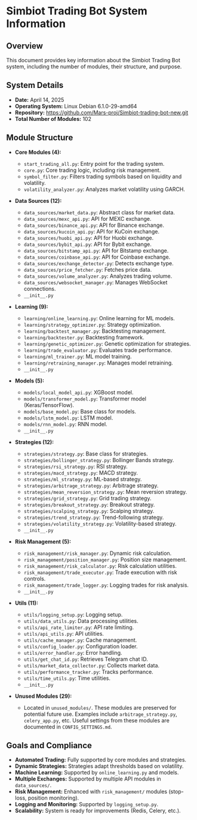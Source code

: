 # Simbiot Trading Bot System Information

## Overview
This document provides key information about the Simbiot Trading Bot system, including the number of modules, their structure, and purpose.

## System Details
- **Date:** April 14, 2025
- **Operating System:** Linux Debian 6.1.0-29-amd64
- **Repository:** https://github.com/Mars-proj/Simbiot-trading-bot-new.git
- **Total Number of Modules:** 102

## Module Structure
- **Core Modules (4):**
  - `start_trading_all.py`: Entry point for the trading system.
  - `core.py`: Core trading logic, including risk management.
  - `symbol_filter.py`: Filters trading symbols based on liquidity and volatility.
  - `volatility_analyzer.py`: Analyzes market volatility using GARCH.

- **Data Sources (12):**
  - `data_sources/market_data.py`: Abstract class for market data.
  - `data_sources/mexc_api.py`: API for MEXC exchange.
  - `data_sources/binance_api.py`: API for Binance exchange.
  - `data_sources/kucoin_api.py`: API for KuCoin exchange.
  - `data_sources/huobi_api.py`: API for Huobi exchange.
  - `data_sources/bybit_api.py`: API for Bybit exchange.
  - `data_sources/bitstamp_api.py`: API for Bitstamp exchange.
  - `data_sources/coinbase_api.py`: API for Coinbase exchange.
  - `data_sources/exchange_detector.py`: Detects exchange type.
  - `data_sources/price_fetcher.py`: Fetches price data.
  - `data_sources/volume_analyzer.py`: Analyzes trading volume.
  - `data_sources/websocket_manager.py`: Manages WebSocket connections.
  - `__init__.py`

- **Learning (9):**
  - `learning/online_learning.py`: Online learning for ML models.
  - `learning/strategy_optimizer.py`: Strategy optimization.
  - `learning/backtest_manager.py`: Backtesting management.
  - `learning/backtester.py`: Backtesting framework.
  - `learning/genetic_optimizer.py`: Genetic optimization for strategies.
  - `learning/trade_evaluator.py`: Evaluates trade performance.
  - `learning/ml_trainer.py`: ML model training.
  - `learning/retraining_manager.py`: Manages model retraining.
  - `__init__.py`

- **Models (5):**
  - `models/local_model_api.py`: XGBoost model.
  - `models/transformer_model.py`: Transformer model (Keras/TensorFlow).
  - `models/base_model.py`: Base class for models.
  - `models/lstm_model.py`: LSTM model.
  - `models/rnn_model.py`: RNN model.
  - `__init__.py`

- **Strategies (12):**
  - `strategies/strategy.py`: Base class for strategies.
  - `strategies/bollinger_strategy.py`: Bollinger Bands strategy.
  - `strategies/rsi_strategy.py`: RSI strategy.
  - `strategies/macd_strategy.py`: MACD strategy.
  - `strategies/ml_strategy.py`: ML-based strategy.
  - `strategies/arbitrage_strategy.py`: Arbitrage strategy.
  - `strategies/mean_reversion_strategy.py`: Mean reversion strategy.
  - `strategies/grid_strategy.py`: Grid trading strategy.
  - `strategies/breakout_strategy.py`: Breakout strategy.
  - `strategies/scalping_strategy.py`: Scalping strategy.
  - `strategies/trend_strategy.py`: Trend-following strategy.
  - `strategies/volatility_strategy.py`: Volatility-based strategy.
  - `__init__.py`

- **Risk Management (5):**
  - `risk_management/risk_manager.py`: Dynamic risk calculation.
  - `risk_management/position_manager.py`: Position size management.
  - `risk_management/risk_calculator.py`: Risk calculation utilities.
  - `risk_management/trade_executor.py`: Trade execution with risk controls.
  - `risk_management/trade_logger.py`: Logging trades for risk analysis.
  - `__init__.py`

- **Utils (11):**
  - `utils/logging_setup.py`: Logging setup.
  - `utils/data_utils.py`: Data processing utilities.
  - `utils/api_rate_limiter.py`: API rate limiting.
  - `utils/api_utils.py`: API utilities.
  - `utils/cache_manager.py`: Cache management.
  - `utils/config_loader.py`: Configuration loader.
  - `utils/error_handler.py`: Error handling.
  - `utils/get_chat_id.py`: Retrieves Telegram chat ID.
  - `utils/market_data_collector.py`: Collects market data.
  - `utils/performance_tracker.py`: Tracks performance.
  - `utils/time_utils.py`: Time utilities.
  - `__init__.py`

- **Unused Modules (29):**
  - Located in `unused_modules/`. These modules are preserved for potential future use. Examples include `arbitrage_strategy.py`, `celery_app.py`, etc. Useful settings from these modules are documented in `CONFIG_SETTINGS.md`.

## Goals and Compliance
- **Automated Trading:** Fully supported by core modules and strategies.
- **Dynamic Strategies:** Strategies adapt thresholds based on volatility.
- **Machine Learning:** Supported by `online_learning.py` and models.
- **Multiple Exchanges:** Supported by multiple API modules in `data_sources/`.
- **Risk Management:** Enhanced with `risk_management/` modules (stop-loss, position monitoring).
- **Logging and Monitoring:** Supported by `logging_setup.py`.
- **Scalability:** System is ready for improvements (Redis, Celery, etc.).
